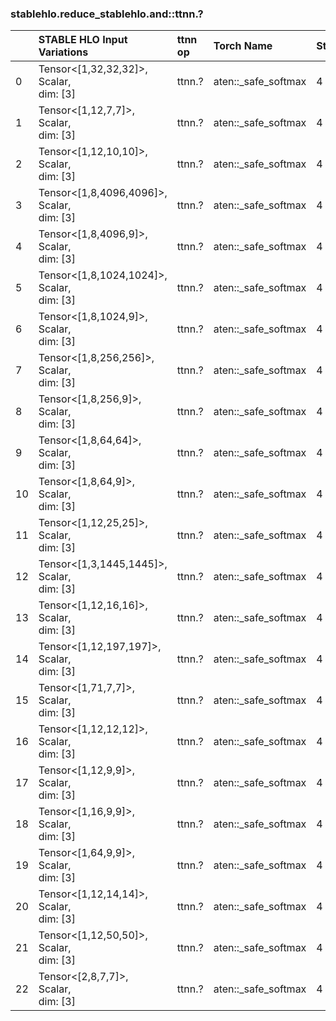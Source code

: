 
### stablehlo.reduce_stablehlo.and::ttnn.?


||STABLE HLO Input Variations|ttnn op|Torch Name|Status|
| :--- | :--- | :--- | :--- | :--- |
|0|Tensor<[1,32,32,32]>,<br>Scalar,<br>dim: [3]<br>|ttnn.?|aten::_safe_softmax|4|
|1|Tensor<[1,12,7,7]>,<br>Scalar,<br>dim: [3]<br>|ttnn.?|aten::_safe_softmax|4|
|2|Tensor<[1,12,10,10]>,<br>Scalar,<br>dim: [3]<br>|ttnn.?|aten::_safe_softmax|4|
|3|Tensor<[1,8,4096,4096]>,<br>Scalar,<br>dim: [3]<br>|ttnn.?|aten::_safe_softmax|4|
|4|Tensor<[1,8,4096,9]>,<br>Scalar,<br>dim: [3]<br>|ttnn.?|aten::_safe_softmax|4|
|5|Tensor<[1,8,1024,1024]>,<br>Scalar,<br>dim: [3]<br>|ttnn.?|aten::_safe_softmax|4|
|6|Tensor<[1,8,1024,9]>,<br>Scalar,<br>dim: [3]<br>|ttnn.?|aten::_safe_softmax|4|
|7|Tensor<[1,8,256,256]>,<br>Scalar,<br>dim: [3]<br>|ttnn.?|aten::_safe_softmax|4|
|8|Tensor<[1,8,256,9]>,<br>Scalar,<br>dim: [3]<br>|ttnn.?|aten::_safe_softmax|4|
|9|Tensor<[1,8,64,64]>,<br>Scalar,<br>dim: [3]<br>|ttnn.?|aten::_safe_softmax|4|
|10|Tensor<[1,8,64,9]>,<br>Scalar,<br>dim: [3]<br>|ttnn.?|aten::_safe_softmax|4|
|11|Tensor<[1,12,25,25]>,<br>Scalar,<br>dim: [3]<br>|ttnn.?|aten::_safe_softmax|4|
|12|Tensor<[1,3,1445,1445]>,<br>Scalar,<br>dim: [3]<br>|ttnn.?|aten::_safe_softmax|4|
|13|Tensor<[1,12,16,16]>,<br>Scalar,<br>dim: [3]<br>|ttnn.?|aten::_safe_softmax|4|
|14|Tensor<[1,12,197,197]>,<br>Scalar,<br>dim: [3]<br>|ttnn.?|aten::_safe_softmax|4|
|15|Tensor<[1,71,7,7]>,<br>Scalar,<br>dim: [3]<br>|ttnn.?|aten::_safe_softmax|4|
|16|Tensor<[1,12,12,12]>,<br>Scalar,<br>dim: [3]<br>|ttnn.?|aten::_safe_softmax|4|
|17|Tensor<[1,12,9,9]>,<br>Scalar,<br>dim: [3]<br>|ttnn.?|aten::_safe_softmax|4|
|18|Tensor<[1,16,9,9]>,<br>Scalar,<br>dim: [3]<br>|ttnn.?|aten::_safe_softmax|4|
|19|Tensor<[1,64,9,9]>,<br>Scalar,<br>dim: [3]<br>|ttnn.?|aten::_safe_softmax|4|
|20|Tensor<[1,12,14,14]>,<br>Scalar,<br>dim: [3]<br>|ttnn.?|aten::_safe_softmax|4|
|21|Tensor<[1,12,50,50]>,<br>Scalar,<br>dim: [3]<br>|ttnn.?|aten::_safe_softmax|4|
|22|Tensor<[2,8,7,7]>,<br>Scalar,<br>dim: [3]<br>|ttnn.?|aten::_safe_softmax|4|
